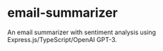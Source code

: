 # email-summarizer
An email summarizer with sentiment analysis using Express.js/TypeScript/OpenAI GPT-3.

